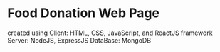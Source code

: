 # Food Donation Web Page
<span>created using 
Client: HTML, CSS, JavaScript, and ReactJS framework
Server: NodeJS, ExpressJS
DataBase: MongoDB</span>
